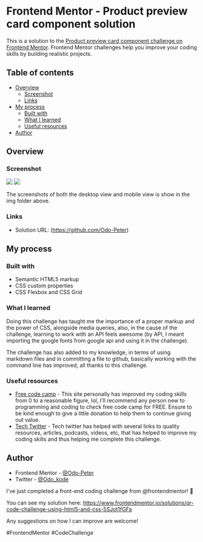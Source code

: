 # Frontend Mentor - Product preview card component solution

This is a solution to the [Product preview card component challenge on Frontend Mentor](https://www.frontendmentor.io/challenges/product-preview-card-component-GO7UmttRfa). Frontend Mentor challenges help you improve your coding skills by building realistic projects.

## Table of contents

- [Overview](#overview)
  - [Screenshot](#screenshot)
  - [Links](#links)
- [My process](#my-process)
  - [Built with](#built-with)
  - [What I learned](#what-i-learned)
  - [Useful resources](#useful-resources)
- [Author](#author)

## Overview

### Screenshot

![](/frontend_mentors_2/img/desktopview.png)
![](/frontend_mentors_2/img/mobileview.png)

The screenshots of both the desktop view and mobile view is show in the img folder above.

### Links

- Solution URL: (https://github.com/Odo-Peter)

## My process

### Built with

- Semantic HTML5 markup
- CSS custom properties
- CSS Flexbox and CSS Grid

### What I learned

Doing this challenge has taught me the importance of a proper markup and the power of CSS, alongside media queries, also, in the cause of the challenge, learning to work with an API feels awesome (by API, I meant importing the google fonts from google api and using it in the challenge).

The challenge has also added to my knowledge, in terms of using markdown files and in committing a file to github, basically working with the command line has improved, all thanks to this challenge.

### Useful resources

- [Free code camp](https://www.freecodecamp.org) - This site personally has improved my coding skills from 0 to a reasonable figure, lol, I'll recommend any person new to programming and coding to check free code camp for FREE. Ensure to be kind enough to give a little donation to help them to continue giving out value.
- [Tech Twitter](https://www.twitter.com) - Tech twitter has helped with several links to quality resources, articles, podcasts, videos, etc, that has helped to improve my coding skills and thus helping me complete this challenge.

## Author

- Frontend Mentor - [@Odo-Peter](https://www.https://frontendmentor.io/profile/Odo-Peter)
- Twitter - [@Odo_kode](https://www.twitter.com/Odo_kode)

I've just completed a front-end coding challenge from @frontendmentor! 🎉

You can see my solution here: https://www.frontendmentor.io/solutions/qr-code-challenge-using-html5-and-css-5SJot1fGFa

Any suggestions on how I can improve are welcome!

#FrontendMentor #CodeChallenge
